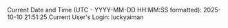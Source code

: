 Current Date and Time (UTC - YYYY-MM-DD HH:MM:SS formatted): 2025-10-10 21:51:25
Current User's Login: luckyaiman
